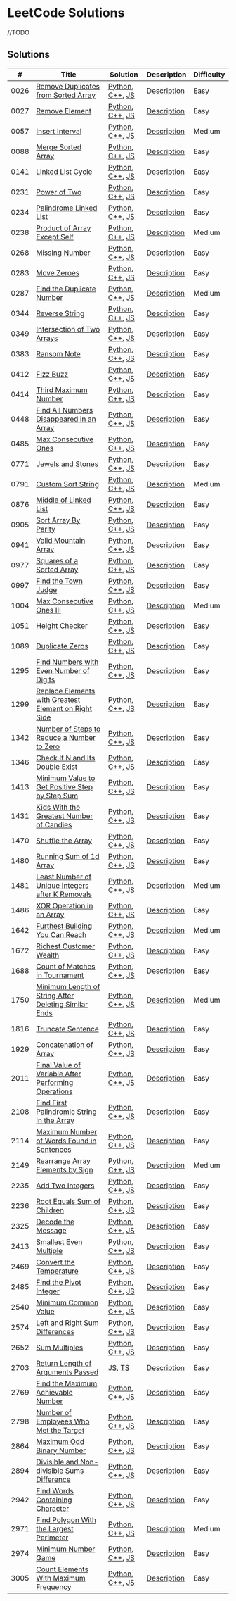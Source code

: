 # LeetCode Solutions

//TODO

## Solutions

| # | Title | Solution | Description | Difficulty |
|---| ----- | -------- | ----------- | ---------- |
|0026|[Remove Duplicates from Sorted Array](./src/0026-Remove-Duplicates-from-Sorted-Array) | [Python](./src/0026-Remove-Duplicates-from-Sorted-Array/remove_duplicates_from_sorted_array.py), [C++](./src/0026-Remove-Duplicates-from-Sorted-Array/remove_duplicates_from_sorted_array.cpp), [JS](./src/0026-Remove-Duplicates-from-Sorted-Array/remove_duplicates_from_sorted_array.js) |[Description](./src/0026-Remove-Duplicates-from-Sorted-Array/remove_duplicates_from_sorted_array.md)  |Easy |
|0027|[Remove Element](./src/0027-Remove-Element) | [Python](./src/0027-Remove-Element/remove_element.py), [C++](./src/0027-Remove-Element/remove_element.cpp), [JS](./src/0027-Remove-Element/remove_element.js) |[Description](./src/0027-Remove-Element/remove_element.md)  |Easy |
|0057|[Insert Interval](./src/0057-Insert-Interval) | [Python](./src/0057-Insert-Interval/insert_interval.py), [C++](./src/0057-Insert-Interval/insert_interval.cpp), [JS](./src/0057-Insert-Interval/insert_interval.js) |[Description](./src/0057-Insert-Interval/readme.md)  |Medium |
|0088|[Merge Sorted Array](./src/0088-Merge-Sorted-Arrays) | [Python](./src/0088-Merge-Sorted-Arrays/merge_sorted_arrays.py), [C++](./src/0088-Merge-Sorted-Arrays/merge_sorted_arrays.cpp), [JS](./src/0088-Merge-Sorted-Arrays/merge_sorted_arrays.js) |[Description](./src/0088-Merge-Sorted-Arrays/merge_sorted_arrays.md)  |Easy |
|0141|[Linked List Cycle](./src/0141-Linked-List-Cycle) | [Python](./src/0141-Linked-List-Cycle/linked_list_cycle.py), [C++](./src/0141-Linked-List-Cycle/linked_list_cycle.cpp), [JS](./src/0141-Linked-List-Cycle/linked_list_cycle.js) |[Description](./src/0141-Linked-List-Cycle/readme.md)  |Easy |
|0231|[Power of Two](./src/0231-Power-of-Two) | [Python](./src/0231-Power-of-Two/power_of_two.py), [C++](./src/0231-Power-of-Two/power_of_two.cpp), [JS](./src/0231-Power-of-Two/power_of_two.js) |[Description](./src/0231-Power-of-Two/readme.md)  |Easy |
|0234|[Palindrome Linked List](./src/0234-Palindrome-Linked-List) | [Python](./src/0234-Palindrome-Linked-List/palindrome_linked_list.py), [C++](./src/0234-Palindrome-Linked-List/palindrome_linked_list.cpp), [JS](./src/0234-Palindrome-Linked-List/palindrome_linked_list.js) |[Description](./src/0234-Palindrome-Linked-List/readme.md)  |Easy |
|0238|[Product of Array Except Self](./src/0238-Product-of-Array-Except-Self) | [Python](./src/0238-Product-of-Array-Except-Self/product_of_array_except_selfs.py), [C++](./src/0238-Product-of-Array-Except-Self/product_of_array_except_selfs.cpp), [JS](./src/0238-Product-of-Array-Except-Self/product_of_array_except_selfs.js) |[Description](./src/0238-Product-of-Array-Except-Self/readme.md)  |Medium |
|0268|[Missing Number](./src/0268-Missing-Number) | [Python](./src/0268-Missing-Number/missing_number.py), [C++](./src/0268-Missing-Number/missing_number.cpp), [JS](./src/0268-Missing-Number/missing_number.js) |[Description](./src/0268-Missing-Number/readme.md)  |Easy |
|0283|[Move Zeroes](./src/0283-Move-Zeroes) | [Python](./src/0283-Move-Zeroes/move_zeroes.py), [C++](./src/0283-Move-Zeroes/move_zeroes.cpp), [JS](./src/0283-Move-Zeroes/move_zeroes.js) |[Description](./src/0283-Move-Zeroes/move_zeroes.md)  |Easy |
|0287|[Find the Duplicate Number](./src/0287-Find-the-Duplicate-Number) | [Python](./src/0287-Find-the-Duplicate-Number/find_the_duplicate_number.py), [C++](./src/0287-Find-the-Duplicate-Number/find_the_duplicate_number.cpp), [JS](./src/0287-Find-the-Duplicate-Number/find_the_duplicate_number.js) |[Description](./src/0287-Find-the-Duplicate-Number/readme.md)  |Medium |
|0344|[Reverse String](./src/0344-Reverse-String) | [Python](./src/0344-Reverse-String/reverse_string.py), [C++](./src/0344-Reverse-String/reverse_string.cpp), [JS](./src/0344-Reverse-String/reverse_string.js) |[Description](./src/0344-Reverse-String/reverse_string.md)  |Easy |
|0349|[Intersection of Two Arrays](./src/0349-Intersection-of-Two-Arrays) | [Python](./src/0349-Intersection-of-Two-Arrays/intersection_of_two_arrays.py), [C++](./src/0349-Intersection-of-Two-Arrays/intersection_of_two_arrays.cpp), [JS](./src/0349-Intersection-of-Two-Arrays/intersection_of_two_arrays.js) |[Description](./src/0349-Intersection-of-Two-Arrays/readme.md)  |Easy |
|0383|[Ransom Note](./src/0383-Ransom-Note) | [Python](./src/0383-Ransom-Note/ransom_note.py), [C++](./src/0383-Ransom-Note/ransom_note.cpp), [JS](./src/0383-Ransom-Note/ransom_note.js) |[Description](./src/0383-Ransom-Note/ransom_note.md)  |Easy |
|0412|[Fizz Buzz](./src/0412-Fizz-Buzz) | [Python](./src/0412-Fizz-Buzz/fizz_buzz.py), [C++](./src/0412-Fizz-Buzz/fizz_buzz.cpp), [JS](./src/0412-Fizz-Buzz/fizz_buzz.js) |[Description](./src/0412-Fizz-Buzz/fizz_buzz.md)  |Easy |
|0414|[Third Maximum Number](./src/0414-Third-Maximum-Number) | [Python](./src/0414-Third-Maximum-Number/third_maximum_number.py), [C++](./src/0414-Third-Maximum-Number/third_maximum_number.cpp), [JS](./src/0414-Third-Maximum-Number/third_maximum_number.js) |[Description](./src/0414-Third-Maximum-Number/third_maximum_number.md)  |Easy |
|0448|[Find All Numbers Disappeared in an Array](./src/0448-Find-All-Numbers-Disappeared-in-Array) | [Python](./src/0448-Find-All-Numbers-Disappeared-in-Array/find_all_numbers_disappeared_in_array.py), [C++](./src/0448-Find-All-Numbers-Disappeared-in-Array/find_all_numbers_disappeared_in_array.cpp), [JS](./src/0448-Find-All-Numbers-Disappeared-in-Array/find_all_numbers_disappeared_in_array.js) |[Description](./src/0448-Find-All-Numbers-Disappeared-in-Array/find_all_numbers_disappeared_in_array.md)  |Easy |
|0485|[Max Consecutive Ones](./src/0485-Max-Consecutive-Ones) | [Python](./src/0485-Max-Consecutive-Ones/max_consecutive_ones.py), [C++](./src/0485-Max-Consecutive-Ones/max_consecutive_ones.cpp), [JS](./src/0485-Max-Consecutive-Ones/max_consecutive_ones.js) |[Description](./src/0485-Max-Consecutive-Ones/max_consecutive_ones.md)  |Easy |
|0771|[Jewels and Stones](./src/0771-Jewels-and-Stones) | [Python](./src/0771-Jewels-and-Stones/jewels_and_stones.py), [C++](./src/0771-Jewels-and-Stones/jewels_and_stones.cpp), [JS](./src/0771-Jewels-and-Stones/jewels_and_stones.js) |[Description](./src/0771-Jewels-and-Stones/readme.md)  |Easy |
|0791|[Custom Sort String](./src/0791-Custom-Sort-String) | [Python](./src/0791-Custom-Sort-String/custom_sort_string.py), [C++](./src/0791-Custom-Sort-String/custom_sort_string.cpp), [JS](./src/0791-Custom-Sort-String/custom_sort_string.js) |[Description](./src/0791-Custom-Sort-String/readme.md)  |Medium |
|0876|[Middle of Linked List](./src/0876-Middle-of-Linked-List) | [Python](./src/0876-Middle-of-Linked-List/middle_of_linked_list.py), [C++](./src/0876-Middle-of-Linked-List/middle_of_linked_list.cpp), [JS](./src/0876-Middle-of-Linked-List/middle_of_linked_list.js) |[Description](./src/0876-Middle-of-Linked-List/middle_of_linked_list.md)  |Easy |
|0905|[Sort Array By Parity](./src/0905-Sort-Array-by-Parity) | [Python](./src/0905-Sort-Array-by-Parity/sort_array_by_parity.py), [C++](./src/0905-Sort-Array-by-Parity/sort_array_by_parity.cpp), [JS](./src/0905-Sort-Array-by-Parity/sort_array_by_parity.js) |[Description](./src/0905-Sort-Array-by-Parity/sort_array_by_parity.md)  |Easy |
|0941|[Valid Mountain Array](./src/0941-Valid-Mountain-Array) | [Python](./src/0941-Valid-Mountain-Array/valid_mountain_array.py), [C++](./src/0941-Valid-Mountain-Array/valid_mountain_array.cpp), [JS](./src/0941-Valid-Mountain-Array/valid_mountain_array.js) |[Description](./src/0941-Valid-Mountain-Array/valid_mountain_array.md)  |Easy |
|0977|[Squares of a Sorted Array](./src/0977-Square-of-Sorted-Array) | [Python](./src/0977-Square-of-Sorted-Array/squares_of_sorted_array.py), [C++](./src/0977-Square-of-Sorted-Array/squares_of_sorted_array.cpp), [JS](./src/0977-Square-of-Sorted-Array/squares_of_sorted_array.js) |[Description](./src/0977-Square-of-Sorted-Array/squares_of_sorted_array.md)  |Easy |
|0997|[Find the Town Judge](./src/0997-Find-the-Town-Judge) | [Python](./src/0997-Find-the-Town-Judge/find_the_town_judge.py), [C++](./src/0997-Find-the-Town-Judge/find_the_town_judge.cpp), [JS](./src/0997-Find-the-Town-Judge/find_the_town_judge.js) |[Description](./src/0997-Find-the-Town-Judge/readme.md)  |Easy |
|1004|[Max Consecutive Ones III](./src/1004-Max-Consecutives-Ones-III) | [Python](./src/1004-Max-Consecutives-Ones-III/max_consecutives_ones_iii.py), [C++](./src/1004-Max-Consecutives-Ones-III/max_consecutives_ones_iii.cpp), [JS](./src/1004-Max-Consecutives-Ones-III/max_consecutives_ones_iii.js) |[Description](./src/1004-Max-Consecutives-Ones-III/readme.md)  |Medium |
|1051|[Height Checker](./src/1051-Height-Checker) | [Python](./src/1051-Height-Checker/height_checker.py), [C++](./src/1051-Height-Checker/height_checker.cpp), [JS](./src/1051-Height-Checker/height_checker.js) |[Description](./src/1051-Height-Checker/height_checker.md)  |Easy |
|1089|[Duplicate Zeros](./src/1089-Duplicate-Zeros) | [Python](./src/1089-Duplicate-Zeros/duplicate_zeros.py), [C++](./src/1089-Duplicate-Zeros/duplicate_zeros.cpp), [JS](./src/1089-Duplicate-Zeros/duplicate_zeros.js) |[Description](./src/1089-Duplicate-Zeros/duplicate_zeros.md)  |Easy |
|1295|[Find Numbers with Even Number of Digits](./src/1295-Find-Numbers-with-Even-Number-of-Digits) | [Python](./src/1295-Find-Numbers-with-Even-Number-of-Digits/find_numbers_with_even_number_digits.py), [C++](./src/1295-Find-Numbers-with-Even-Number-of-Digits/find_numbers_with_even_number_digits.cpp), [JS](./src/1295-Find-Numbers-with-Even-Number-of-Digits/find_numbers_with_even_number_digits.js) |[Description](./src/1295-Find-Numbers-with-Even-Number-of-Digits/find_numbers_with_even_number_digits.md)  |Easy |
|1299|[Replace Elements with Greatest Element on Right Side](./src/1299-Replace-Elements-with-Greatest-on-Right-Side) | [Python](./src/1299-Replace-Elements-with-Greatest-on-Right-Side/replace_with_greatest_on_right_side.py), [C++](./src/1299-Replace-Elements-with-Greatest-on-Right-Side/replace_with_greatest_on_right_side.cpp), [JS](./src/1299-Replace-Elements-with-Greatest-on-Right-Side/replace_with_greatest_on_right_side.js) |[Description](./src/1299-Replace-Elements-with-Greatest-on-Right-Side/replace_with_greatest_on_right_side.md)  |Easy |
|1342|[Number of Steps to Reduce a Number to Zero](./src/1342-Number-of-Steps-to-Reduce-Number-to-Zero) | [Python](./src/1342-Number-of-Steps-to-Reduce-Number-to-Zero/number_of_steps_to_reduce_number_to_zero.py), [C++](./src/1342-Number-of-Steps-to-Reduce-Number-to-Zero/number_of_steps_to_reduce_number_to_zero.cpp), [JS](./src/1342-Number-of-Steps-to-Reduce-Number-to-Zero/number_of_steps_to_reduce_number_to_zero.js) |[Description](./src/1342-Number-of-Steps-to-Reduce-Number-to-Zero/number_of_steps_to_reduce_number_to_zero.md)  |Easy |
|1346|[Check If N and Its Double Exist](./src/1346-Chack-If-N-and-Double-Exists) | [Python](./src/1346-Chack-If-N-and-Double-Exists/check_if_n_and_double_exists.py), [C++](./src/1346-Chack-If-N-and-Double-Exists/check_if_n_and_double_exists.cpp), [JS](./src/1346-Chack-If-N-and-Double-Exists/check_if_n_and_double_exists.js) |[Description](./src/1346-Chack-If-N-and-Double-Exists/check_if_n_and_double_exists.md)  |Easy |
|1413|[Minimum Value to Get Positive Step by Step Sum](./src/1413-Minimum-Value-to-Get-Positive-Step-by-Step-Sum) | [Python](./src/1413-Minimum-Value-to-Get-Positive-Step-by-Step-Sum/minimum_value_to_get_positive_step_by_step_sum.py), [C++](./src/1413-Minimum-Value-to-Get-Positive-Step-by-Step-Sum/minimum_value_to_get_positive_step_by_step_sum.cpp), [JS](./src/1413-Minimum-Value-to-Get-Positive-Step-by-Step-Sum/minimum_value_to_get_positive_step_by_step_sum.js) |[Description](./src/1413-Minimum-Value-to-Get-Positive-Step-by-Step-Sum/readme.md)  |Easy |
|1431|[Kids With the Greatest Number of Candies](./src/1431-Kids-With-the-Greatest-Number-of-Candies) | [Python](./src/1431-Kids-With-the-Greatest-Number-of-Candies/kids_with_the_greatest_number_of_candies.py), [C++](./src/1431-Kids-With-the-Greatest-Number-of-Candies/kids_with_the_greatest_number_of_candies.cpp), [JS](./src/1431-Kids-With-the-Greatest-Number-of-Candies/kids_with_the_greatest_number_of_candies.js) |[Description](./src/1431-Kids-With-the-Greatest-Number-of-Candies/readme.md)  |Easy |
|1470|[Shuffle the Array](./src/1470-Shuffle-the-Array) | [Python](./src/1470-Shuffle-the-Array/shuffle_the_array.py), [C++](./src/1470-Shuffle-the-Array/shuffle_the_array.cpp), [JS](./src/1470-Shuffle-the-Array/shuffle_the_array.js) |[Description](./src/1470-Shuffle-the-Array/readme.md)  |Easy |
|1480|[Running Sum of 1d Array](./src/1480-Running-Sum-of-1d-Array) | [Python](./src/1480-Running-Sum-of-1d-Array/running_sum_of_1d_array.py), [C++](./src/1480-Running-Sum-of-1d-Array/running_sum_of_1d_array.cpp), [JS](./src/1480-Running-Sum-of-1d-Array/running_sum_of_1d_array.js) |[Description](./src/1480-Running-Sum-of-1d-Array/running_sum_of_1d_array.md)  |Easy |
|1481|[Least Number of Unique Integers after K Removals](./src/1481-Least-Number-of-Unique-Integers-after-K-Removals) | [Python](./src/1481-Least-Number-of-Unique-Integers-after-K-Removals/least-number-of-unique-integers-after-k-removals.py), [C++](./src/1481-Least-Number-of-Unique-Integers-after-K-Removals/least-number-of-unique-integers-after-k-removals.cpp), [JS](./src/1481-Least-Number-of-Unique-Integers-after-K-Removals/least-number-of-unique-integers-after-k-removals.js) |[Description](./src/1481-Least-Number-of-Unique-Integers-after-K-Removals/least-number-of-unique-integers-after-k-removals.md)  |Medium |
|1486|[XOR Operation in an Array](./src/1486-XOR-Operation-in-an-Array) | [Python](./src/1486-XOR-Operation-in-an-Array/xor_operation_in_an_array.py), [C++](./src/1486-XOR-Operation-in-an-Array/xor_operation_in_an_array.cpp), [JS](./src/1486-XOR-Operation-in-an-Array/xor_operation_in_an_array.js) |[Description](./src/1486-XOR-Operation-in-an-Array/readme.md)  |Easy |
|1642|[Furthest Building You Can Reach](./src/1642-Furthest-Building-You-Can-reach) | [Python](./src/1642-Furthest-Building-You-Can-reach/furthest-building-you-can-reach.py), [C++](./src/1642-Furthest-Building-You-Can-reach/furthest-building-you-can-reach.cpp), [JS](./src/1642-Furthest-Building-You-Can-reach/furthest-building-you-can-reach.js) |[Description](./src/1642-Furthest-Building-You-Can-reach/furthest-building-you-can-reach.md)  |Medium |
|1672|[Richest Customer Wealth](./src/1672-Richest-Customer-Wealth) | [Python](./src/1672-Richest-Customer-Wealth/richest_customer_wealth.py), [C++](./src/1672-Richest-Customer-Wealth/richest_customer_wealth.cpp), [JS](./src/1672-Richest-Customer-Wealth/richest_customer_wealth.js) |[Description](./src/1672-Richest-Customer-Wealth/richest_customer_wealth.md)  |Easy |
|1688|[Count of Matches in Tournament](./src/1688-Count-of-Matches-in-Tournament) | [Python](./src/1688-Count-of-Matches-in-Tournament/count_of_matches_in_tournament.py), [C++](./src/1688-Count-of-Matches-in-Tournament/count_of_matches_in_tournament.cpp), [JS](./src/1688-Count-of-Matches-in-Tournament/count_of_matches_in_tournament.js) |[Description](./src/1688-Count-of-Matches-in-Tournament/readme.md)  |Easy |
|1750|[Minimum Length of String After Deleting Similar Ends](./src/1750-Minimum-Length-of-String-After-Deleting-Similar-Ends) | [Python](./src/1750-Minimum-Length-of-String-After-Deleting-Similar-Ends/minimum_length_of_string_after_deleting_similar_ends.py), [C++](./src/1750-Minimum-Length-of-String-After-Deleting-Similar-Ends/minimum_length_of_string_after_deleting_similar_ends.cpp), [JS](./src/1750-Minimum-Length-of-String-After-Deleting-Similar-Ends/minimum_length_of_string_after_deleting_similar_ends.js) |[Description](./src/1750-Minimum-Length-of-String-After-Deleting-Similar-Ends/readme.md)  |Medium |
|1816|[Truncate Sentence](./src/1816-Truncate-Sentence) | [Python](./src/1816-Truncate-Sentence/truncate_sentence.py), [C++](./src/1816-Truncate-Sentence/truncate_sentence.cpp), [JS](./src/1816-Truncate-Sentence/truncate_sentence.js) |[Description](./src/1816-Truncate-Sentence/readme.md)  |Easy |
|1929|[Concatenation of Array](./src/1929-Concatenation-of-Array) | [Python](./src/1929-Concatenation-of-Array/concatenation_of_array.py), [C++](./src/1929-Concatenation-of-Array/concatenation_of_array.cpp), [JS](./src/1929-Concatenation-of-Array/concatenation_of_array.js) |[Description](./src/1929-Concatenation-of-Array/readme.md)  |Easy |
|2011|[Final Value of Variable After Performing Operations](./src/2011-Final-Value-of-Variable-After-Performing-Operations) | [Python](./src/2011-Final-Value-of-Variable-After-Performing-Operations/final-value-of-variable-after-performing-operations.py), [C++](./src/2011-Final-Value-of-Variable-After-Performing-Operations/final-value-of-variable-after-performing-operations.cpp), [JS](./src/2011-Final-Value-of-Variable-After-Performing-Operations/final-value-of-variable-after-performing-operations.js) |[Description](./src/2011-Final-Value-of-Variable-After-Performing-Operations/readme.md)  |Easy |
|2108|[Find First Palindromic String in the Array](./src/2108-Find-First-Palindromic-String-in-the-Array) | [Python](./src/2108-Find-First-Palindromic-String-in-the-Array/find_first_palindromic_string.py), [C++](./src/2108-Find-First-Palindromic-String-in-the-Array/find_first_palindromic_string.cpp), [JS](./src/2108-Find-First-Palindromic-String-in-the-Array/find_first_palindromic_string.js) |[Description](./src/2108-Find-First-Palindromic-String-in-the-Array/find_first_palindromic_string.md)  |Easy |
|2114|[Maximum Number of Words Found in Sentences](./src/2114-Maximum-Number-of-Words-Found-in-Sentences) | [Python](./src/2114-Maximum-Number-of-Words-Found-in-Sentences/maximum_number_of_words_found_in_sentences.py), [C++](./src/2114-Maximum-Number-of-Words-Found-in-Sentences/maximum_number_of_words_found_in_sentences.cpp), [JS](./src/2114-Maximum-Number-of-Words-Found-in-Sentences/maximum_number_of_words_found_in_sentences.js) |[Description](./src/2114-Maximum-Number-of-Words-Found-in-Sentences/readme.md)  |Easy |
|2149|[Rearrange Array Elements by Sign](./src/2149-Rearrange-Array-Elements-by-Sign) | [Python](./src/2149-Rearrange-Array-Elements-by-Sign/rearrange_array_elements_by_sign.py), [C++](./src/2149-Rearrange-Array-Elements-by-Sign/rearrange_array_elements_by_sign.cpp), [JS](./src/2149-Rearrange-Array-Elements-by-Sign/rearrange_array_elements_by_sign.js) |[Description](./src/2149-Rearrange-Array-Elements-by-Sign/rearrange_array_elements_by_sign.md)  |Medium |
|2235|[Add Two Integers](./src/2235-Add-Two-Integers) | [Python](./src/2235-Add-Two-Integers/add_two_integers.py), [C++](./src/2235-Add-Two-Integers/add_two_integers.cpp), [JS](./src/2235-Add-Two-Integers/add_two_integers.js) |[Description](./src/2235-Add-Two-Integers/add_two_integers.md) |Easy |
|2236|[Root Equals Sum of Children](./src/2236-Root-Equals-Sum-of-Children) | [Python](./src/2236-Root-Equals-Sum-of-Children/root_equals_sum_children.py), [C++](./src/2236-Root-Equals-Sum-of-Children/root_equals_sum_children.cpp), [JS](./src/2236-Root-Equals-Sum-of-Children/root_equals_sum_children.js) |[Description](./src/2236-Root-Equals-Sum-of-Children/root_equals_sum_children.md)  |Easy |
|2325|[Decode the Message](./src/2325-Decode-the-Message) | [Python](./src/2325-Decode-the-Message/decode_the_message.py), [C++](./src/2325-Decode-the-Message/decode_the_message.cpp), [JS](./src/2325-Decode-the-Message/decode_the_message.js) |[Description](./src/2325-Decode-the-Message/readme.md)  |Easy |
|2413|[Smallest Even Multiple](./src/2413-Smallest-Even-Multiple) | [Python](./src/2413-Smallest-Even-Multiple/smallest_even_multiple.py), [C++](./src/2413-Smallest-Even-Multiple/smallest_even_multiple.cpp), [JS](./src/2413-Smallest-Even-Multiple/smallest_even_multiple.js) |[Description](./src/2413-Smallest-Even-Multiple/readme.md)  |Easy |
|2469|[Convert the Temperature](./src/2469-Convert-the-Temperature) | [Python](./src/2469-Convert-the-Temperature/convert-the-temperature.py), [C++](./src/2469-Convert-the-Temperature/convert-the-temperature.cpp), [JS](./src/2469-Convert-the-Temperature/convert-the-temperature.js) |[Description](./src/2469-Convert-the-Temperature/readme.md)  |Easy |
|2485|[Find the Pivot Integer](./src/2485-Find-the-Pivot-Integer) | [Python](./src/2485-Find-the-Pivot-Integer/find_the_pivot_integer.py), [C++](./src/2485-Find-the-Pivot-Integer/find_the_pivot_integer.cpp), [JS](./src/2485-Find-the-Pivot-Integer/find_the_pivot_integer.js) |[Description](./src/2485-Find-the-Pivot-Integer/readme.md)  |Easy |
|2540|[Minimum Common Value](./src/2540-Minimum-Common-Value) | [Python](./src/2540-Minimum-Common-Value/minimum_common_value.py), [C++](./src/2540-Minimum-Common-Value/minimum_common_value.cpp), [JS](./src/2540-Minimum-Common-Value/minimum_common_value.js) |[Description](./src/2540-Minimum-Common-Value/readme.md)  |Easy |
|2574|[Left and Right Sum Differences](./src/2574-Left-and-Right-Sum-Differences) | [Python](./src/2574-Left-and-Right-Sum-Differences/left_and_right_sum_differences.py), [C++](./src/2574-Left-and-Right-Sum-Differences/left_and_right_sum_differences.cpp), [JS](./src/2574-Left-and-Right-Sum-Differences/left_and_right_sum_differences.js) |[Description](./src/2574-Left-and-Right-Sum-Differences/readme.md)  |Easy |
|2652|[Sum Multiples](./src/2652-Sum-Multiples) | [Python](./src/2652-Sum-Multiples/sum_multiples.py), [C++](./src/2652-Sum-Multiples/sum_multiples.cpp), [JS](./src/2652-Sum-Multiples/sum_multiples.js) |[Description](./src/2652-Sum-Multiples/readme.md)  |Easy |
|2703|[Return Length of Arguments Passed](./src/2703-Return-Length-of-Arguments-Passed) | [JS](./src/2703-Return-Length-of-Arguments-Passed/return_length_of_arguments_passed.js), [TS](./src/2703-Return-Length-of-Arguments-Passed/return_length_of_arguments_passed.ts) |[Description](./src/2703-Return-Length-of-Arguments-Passed/readme.md)  |Easy |
|2769|[Find the Maximum Achievable Number](./src/2769-Find-the-Maximum-Achievable-Number) | [Python](./src/2769-Find-the-Maximum-Achievable-Number/find_the_maximum_achievable-number.py), [C++](./src/2769-Find-the-Maximum-Achievable-Number/find_the_maximum_achievable-number.cpp), [JS](./src/2769-Find-the-Maximum-Achievable-Number/find_the_maximum_achievable-number.js) |[Description](./src/2769-Find-the-Maximum-Achievable-Number/readme.md)  |Easy |
|2798|[Number of Employees Who Met the Target](./src/2798-Number-of-Employees-Who-Met-the-Target) | [Python](./src/2798-Number-of-Employees-Who-Met-the-Target/number_of_employees_who_met_the_target.py), [C++](./src/2798-Number-of-Employees-Who-Met-the-Target/number_of_employees_who_met_the_target.cpp), [JS](./src/2798-Number-of-Employees-Who-Met-the-Target/number_of_employees_who_met_the_target.js) |[Description](./src/2798-Number-of-Employees-Who-Met-the-Target/readme.md)  |Easy |
|2864|[Maximum Odd Binary Number](./src/2864-Maximum-Odd-Binary-Number) | [Python](./src/2864-Maximum-Odd-Binary-Number/maximum_odd_binary_number.py), [C++](./src/2864-Maximum-Odd-Binary-Number/maximum_odd_binary_number.cpp), [JS](./src/2864-Maximum-Odd-Binary-Number/maximum_odd_binary_number.js) |[Description](./src/2864-Maximum-Odd-Binary-Number/readme.md)  |Easy |
|2894|[Divisible and Non-divisible Sums Difference](./src/2894-Divisible-and-Non-divisible-Sums-Difference) | [Python](./src/2894-Divisible-and-Non-divisible-Sums-Difference/divisible_and_non_divisible_sums_difference.py), [C++](./src/2894-Divisible-and-Non-divisible-Sums-Difference/divisible_and_non_divisible_sums_difference.cpp), [JS](./src/2894-Divisible-and-Non-divisible-Sums-Difference/divisible_and_non_divisible_sums_difference.js) |[Description](./src/2894-Divisible-and-Non-divisible-Sums-Difference/readme.md)  |Easy |
|2942|[Find Words Containing Character](./src/2942-Find-Words-Containing-Character) | [Python](./src/2942-Find-Words-Containing-Character/find_words_containing_character.py), [C++](./src/2942-Find-Words-Containing-Character/find_words_containing_character.cpp), [JS](./src/2942-Find-Words-Containing-Character/find_words_containing_character.js) |[Description](./src/2942-Find-Words-Containing-Character/readme.md)  |Easy |
|2971|[Find Polygon With the Largest Perimeter](./src/2971-Find-Polygon-With-the-Largest-Perimeter) | [Python](./src/2971-Find-Polygon-With-the-Largest-Perimeter/find_polygon_with_the_largest_perimeter.py), [C++](./src/2971-Find-Polygon-With-the-Largest-Perimeter/find_polygon_with_the_largest_perimeter.cpp), [JS](./src/2971-Find-Polygon-With-the-Largest-Perimeter/find_polygon_with_the_largest_perimeter.js) |[Description](./src/2971-Find-Polygon-With-the-Largest-Perimeter/find_polygon_with_the_largest_perimeter.md)  |Medium |
|2974|[Minimum Number Game](./src/2974-Minimum-Number-Game) | [Python](./src/2974-Minimum-Number-Game/minimum_number_game.py), [C++](./src/2974-Minimum-Number-Game/minimum_number_game.cpp), [JS](./src/2974-Minimum-Number-Game/minimum_number_game.js) |[Description](./src/2974-Minimum-Number-Game/readme.md)  |Easy |
|3005|[Count Elements With Maximum Frequency](./src/3005-Count-Elements-With-Maximum-Frequency) | [Python](./src/3005-Count-Elements-With-Maximum-Frequency/count_elements_with_maximum_frequency.py), [C++](./src/3005-Count-Elements-With-Maximum-Frequency/count_elements_with_maximum_frequency.cpp), [JS](./src/3005-Count-Elements-With-Maximum-Frequency/count_elements_with_maximum_frequency.js) |[Description](./src/3005-Count-Elements-With-Maximum-Frequency/readme.md)  |Easy |
